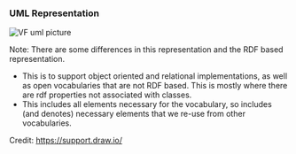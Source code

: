 ### UML Representation

![VF uml picture](https://rawgit.com/valueflows/valueflows/master/release-doc-in-process/ValueFlowsUML.png)

Note: There are some differences in this representation and the RDF based representation.  
* This is to support object oriented and relational implementations, as well as open vocabularies that are not RDF based.  This is mostly where there are rdf properties not associated with classes.
* This includes all elements necessary for the vocabulary, so includes (and denotes) necessary elements that we re-use from other vocabularies.

Credit: https://support.draw.io/
